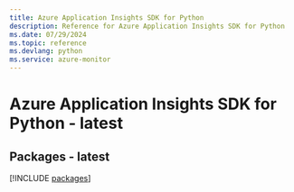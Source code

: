 ```yaml
---
title: Azure Application Insights SDK for Python
description: Reference for Azure Application Insights SDK for Python
ms.date: 07/29/2024
ms.topic: reference
ms.devlang: python
ms.service: azure-monitor
---
```

# Azure Application Insights SDK for Python - latest
## Packages - latest
[!INCLUDE [packages](application-insights-index.md)]